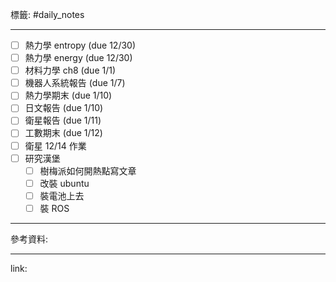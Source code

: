 標籤: #daily_notes 

---

- [ ] 熱力學 entropy (due 12/30)
- [ ] 熱力學 energy (due 12/30)
- [ ] 材料力學 ch8 (due 1/1)
- [ ] 機器人系統報告 (due 1/7)
- [ ] 熱力學期末 (due 1/10)
- [ ] 日文報告 (due 1/10)
- [ ] 衛星報告 (due 1/11)
- [ ] 工數期末 (due 1/12)
- [ ] 衛星 12/14 作業
- [ ] 研究漢堡
	- [ ] 樹梅派如何開熱點寫文章
	- [ ] 改裝 ubuntu
	- [ ] 裝電池上去
	- [ ] 裝 ROS

---

參考資料:



---

link:

